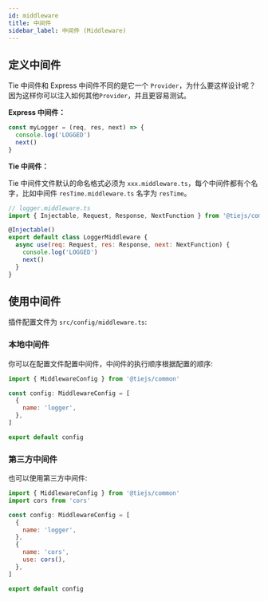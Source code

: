 ```yaml
---
id: middleware
title: 中间件
sidebar_label: 中间件 (Middleware)
---
```


## 定义中间件

Tie 中间件和 Express 中间件不同的是它一个 `Provider`，为什么要这样设计呢？因为这样你可以注入如何其他`Provider`，并且更容易测试。

**Express 中间件：**

```js
const myLogger = (req, res, next) => {
  console.log('LOGGED')
  next()
}
```

**Tie 中间件：**

Tie 中间件文件默认的命名格式必须为 `xxx.middleware.ts`，每个中间件都有个名字，比如中间件 `resTime.middleware.ts` 名字为 `resTime`。

```js
// logger.middleware.ts
import { Injectable, Request, Response, NextFunction } from '@tiejs/common'

@Injectable()
export default class LoggerMiddleware {
  async use(req: Request, res: Response, next: NextFunction) {
    console.log('LOGGED')
    next()
  }
}
```

## 使用中间件

插件配置文件为 `src/config/middleware.ts`:

### 本地中间件

你可以在配置文件配置中间件，中间件的执行顺序根据配置的顺序:

```js
import { MiddlewareConfig } from '@tiejs/common'

const config: MiddlewareConfig = [
  {
    name: 'logger',
  },
]

export default config
```

### 第三方中间件

也可以使用第三方中间件:

```js
import { MiddlewareConfig } from '@tiejs/common'
import cors from 'cors'

const config: MiddlewareConfig = [
  {
    name: 'logger',
  },
  {
    name: 'cors',
    use: cors(),
  },
]

export default config
```
